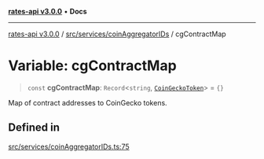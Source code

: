 [**rates-api v3.0.0**](../../../../README.md) • **Docs**

***

[rates-api v3.0.0](../../../../modules.md) / [src/services/coinAggregatorIDs](../README.md) / cgContractMap

# Variable: cgContractMap

> `const` **cgContractMap**: `Record`\<`string`, [`CoinGeckoToken`](../../../types/type-aliases/CoinGeckoToken.md)\> = `{}`

Map of contract addresses to CoinGecko tokens.

## Defined in

[src/services/coinAggregatorIDs.ts:75](https://github.com/ZelCore-io/rates-api/blob/691ee3db71a277710156f53a41c1ecb57cce5d58/src/services/coinAggregatorIDs.ts#L75)

